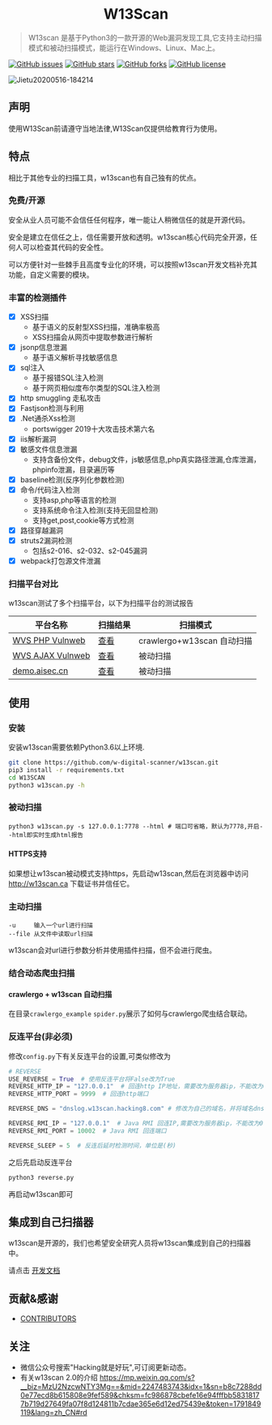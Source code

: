 <h1 align="center">W13Scan</h1>

> W13scan 是基于Python3的一款开源的Web漏洞发现工具,它支持主动扫描模式和被动扫描模式，能运行在Windows、Linux、Mac上。

[![GitHub issues](https://img.shields.io/github/issues/boy-hack/w13scan)](https://github.com/boy-hack/w13scan/issues)  [![GitHub stars](https://img.shields.io/github/stars/boy-hack/w13scan)](https://github.com/boy-hack/w13scan/stargazers) [![GitHub forks](https://img.shields.io/github/forks/boy-hack/w13scan)](https://github.com/boy-hack/w13scan/network) [![GitHub license](https://img.shields.io/github/license/boy-hack/w13scan)](https://github.com/boy-hack/w13scan/blob/master/LICENSE)

![Jietu20200516-184214](./doc/logo.jpg)

## 声明

使用W13Scan前请遵守当地法律,W13Scan仅提供给教育行为使用。

## 特点
相比于其他专业的扫描工具，w13scan也有自己独有的优点。
### 免费/开源
安全从业人员可能不会信任任何程序，唯一能让人稍微信任的就是开源代码。

安全是建立在信任之上，信任需要开放和透明。w13scan核心代码完全开源，任何人可以检查其代码的安全性。

可以方便针对一些棘手且高度专业化的环境，可以按照w13scan开发文档补充其功能，自定义需要的模块。

### 丰富的检测插件
- [x] XSS扫描
    - 基于语义的反射型XSS扫描，准确率极高
    - XSS扫描会从网页中提取参数进行解析
- [x] jsonp信息泄漏
    - 基于语义解析寻找敏感信息
- [x] sql注入
    - 基于报错SQL注入检测
    - 基于网页相似度布尔类型的SQL注入检测
- [x] http smuggling 走私攻击
- [x] Fastjson检测与利用
- [x] .Net通杀Xss检测
    - portswigger 2019十大攻击技术第六名
- [x] iis解析漏洞
- [x] 敏感文件信息泄漏
    - 支持含备份文件，debug文件，js敏感信息,php真实路径泄漏,仓库泄漏，phpinfo泄漏，目录遍历等
- [x] baseline检测(反序列化参数检测)
- [x] 命令/代码注入检测
    - 支持asp,php等语言的检测
    - 支持系统命令注入检测(支持无回显检测)
    - 支持get,post,cookie等方式检测
- [x] 路径穿越漏洞
- [x] struts2漏洞检测
    - 包括s2-016、s2-032、s2-045漏洞
- [x] webpack打包源文件泄漏
### 扫描平台对比
w13scan测试了多个扫描平台，以下为扫描平台的测试报告

| 平台名称                                              | 扫描结果                                                     | 扫描模式                   |
| ----------------------------------------------------- | ------------------------------------------------------------ | -------------------------- |
| [WVS PHP Vulnweb](http://testphp.vulnweb.com/)        | [查看](https://i.hacking8.com/static/testphp.vulnweb.html)   | crawlergo+w13scan 自动扫描 |
| [WVS AJAX Vulnweb](http://testphp.vulnweb.com/AJAX/#) | [查看](https://i.hacking8.com/static/testphp.vulnweb-ajax.html) | 被动扫描                   |
| [demo.aisec.cn](http://demo.aisec.cn/demo/aisec/)     | [查看](https://i.hacking8.com/static/demo.aisec.cn.html)     | 被动扫描                   |

## 使用

### 安装
安装w13scan需要依赖Python3.6以上环境.
```bash
git clone https://github.com/w-digital-scanner/w13scan.git
pip3 install -r requirements.txt
cd W13SCAN
python3 w13scan.py -h
```
### 被动扫描

```
python3 w13scan.py -s 127.0.0.1:7778 --html # 端口可省略，默认为7778,开启--html即实时生成html报告
```

#### HTTPS支持

如果想让w13scan被动模式支持https，先启动w13scan,然后在浏览器中访问 http://w13scan.ca 下载证书并信任它。
### 主动扫描

```
-u     输入一个url进行扫描
--file 从文件中读取url扫描
```

w13scan会对url进行参数分析并使用插件扫描，但不会进行爬虫。

### 结合动态爬虫扫描

#### crawlergo + w13scan 自动扫描
在目录`crawlergo_example` `spider.py`展示了如何与crawlergo爬虫结合联动。

### 反连平台(非必须)
修改`config.py`下有关反连平台的设置,可类似修改为
```python
# REVERSE
USE_REVERSE = True  # 使用反连平台将False改为True
REVERSE_HTTP_IP = "127.0.0.1"  # 回连http IP地址，需要改为服务器ip，不能改为0.0.0.0，因为程序无法识别
REVERSE_HTTP_PORT = 9999  # 回连http端口

REVERSE_DNS = "dnslog.w13scan.hacking8.com" # 修改为自己的域名，并将域名dns修改为本机IP

REVERSE_RMI_IP = "127.0.0.1"  # Java RMI 回连IP,需要改为服务器ip，不能改为0.0.0.0，因为程序无法识别
REVERSE_RMI_PORT = 10002  # Java RMI 回连端口

REVERSE_SLEEP = 5  # 反连后延时检测时间，单位是(秒)
```
之后先启动反连平台
```bash
python3 reverse.py
```
再启动w13scan即可

## 集成到自己扫描器

w13scan是开源的，我们也希望安全研究人员将w13scan集成到自己的扫描器中。

请点击 [开发文档](./doc/dev.md)
## 贡献&感谢
- [CONTRIBUTORS](CONTRIBUTORS.md)

## 关注
- 微信公众号搜索"Hacking就是好玩",可订阅更新动态。
- 有关w13scan 2.0的介绍 https://mp.weixin.qq.com/s?__biz=MzU2NzcwNTY3Mg==&mid=2247483743&idx=1&sn=b8c7288dd0e77ecd8b615808e9fef589&chksm=fc986878cbefe16e94fffbb58318177b719d27649fa07f8d124811b7cdae365e6d12ed75439e&token=1791849119&lang=zh_CN#rd
